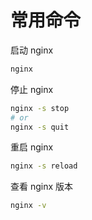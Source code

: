 # 常用命令

启动 nginx
```bash
nginx
```

停止 nginx
```bash
nginx -s stop
# or
nginx -s quit
```

重启 nginx
```bash
nginx -s reload
```

查看 nginx 版本
```bash
nginx -v
```